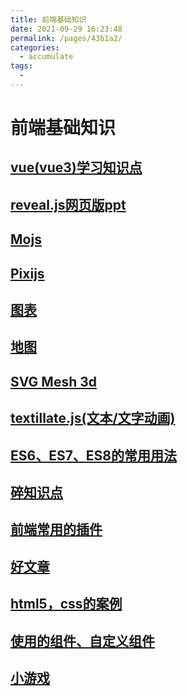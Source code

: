 ```yaml
---
title: 前端基础知识
date: 2021-09-29 16:23:48
permalink: /pages/43b1a2/
categories:
  - accumulate
tags:
  - 
---
```

# 前端基础知识
## [vue(vue3)学习知识点](/accumulate/vue3-knowledge/)
## [reveal.js网页版ppt](/accumulate/Webversion/)
## [Mojs](/accumulate/mojs/)
## [Pixijs](/accumulate/PIxijs/)
## [图表](/accumulate/Echarts/)
## [地图](/accumulate/Map/)
## [SVG Mesh 3d](/accumulate/svg-mesh-3d/)
## [textillate.js(文本/文字动画)](/accumulate/textillatejs/)
## [ES6、ES7、ES8的常用用法](/accumulate/ES6/)
## [碎知识点](/accumulate/Brokenknowledge/)
## [前端常用的插件](/accumulate/signature/)
## [好文章](/accumulate/Goodarticle/)
## [html5，css的案例](/accumulate/html5css/)
## [使用的组件、自定义组件](/accumulate/assembly/)
## [小游戏](/accumulate/game/)